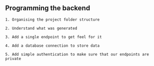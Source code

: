 ## Programming the backend
    1. Organising the project folder structure

    2. Understand what was generated

    3. Add a single endpoint to get feel for it

    4. Add a database connection to store data

    5. Add simple authentication to make sure that our endpoints are private